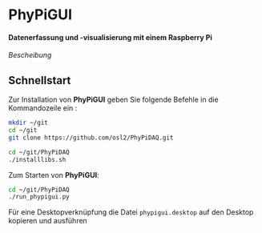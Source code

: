 # PhyPiGUI

#### Datenerfassung und -visualisierung mit einem Raspberry Pi

*Bescheibung*

## Schnellstart

Zur Installation von **PhyPiGUI** geben Sie folgende Befehle in die Kommandozeile ein :
```bash
mkdir ~/git
cd ~/git
git clone https://github.com/osl2/PhyPiDAQ.git
```

```bash
cd ~/git/PhyPiDAQ
./installlibs.sh
```

Zum Starten von **PhyPiGUI**:
```bash
cd ~/git/PhyPiDAQ
./run_phypigui.py
```

Für eine Desktopverknüpfung die Datei `phypigui.desktop` auf den Desktop kopieren und ausführen